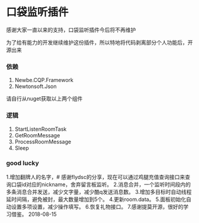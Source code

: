 # 口袋监听插件
<p>感谢大家一直以来的支持，口袋监听插件今后将不再维护</p>
<p>为了给有能力的开发继续维护这份插件，所以特地将代码剥离部分个人功能后，开源出来</p>

### 依赖
1. Newbe.CQP.Framework
2. Newtonsoft.Json
<p>请自行从nuget获取以上两个组件</p>

### 逻辑
1. StartListenRoomTask
2. GetRoomMessage
3. ProcessRoomMessage
4. Sleep

### good lucky

1.增加翻牌人的名字，# 感谢flydsc的分享，现在可以通过鸡腿充值查询接口来查询口袋id对应的nickname，舍弃留言板监听。
2.消息合并，一个监听时间段内的多条消息合并发送，减少文字量，减少酷q发送消息数。
3.增加多目标时自动线程延时间隔，避免被封，最大数量增加到5个。
4.更新room.data。
5.面板初始化自动设置多项设置，减少操作填写。
6.恢复礼物接口。
7.感谢提莫开源，很好的学习借鉴。
                      2018-08-15
